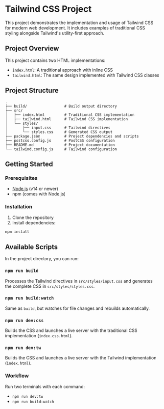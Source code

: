 # Tailwind CSS Project

This project demonstrates the implementation and usage of Tailwind CSS for modern web development. It includes examples of traditional CSS styling alongside Tailwind's utility-first approach.

## Project Overview

This project contains two HTML implementations:
- `index.html`: A traditional approach with inline CSS
- `tailwind.html`: The same design implemented with Tailwind CSS classes

## Project Structure

```
.
├── build/                 # Build output directory
├── src/
│   ├── index.html         # Traditional CSS implementation
│   ├── tailwind.html      # Tailwind CSS implementation
│   └── styles/
│       ├── input.css      # Tailwind directives
│       └── styles.css     # Generated CSS output
├── package.json           # Project dependencies and scripts
├── postcss.config.js      # PostCSS configuration
├── README.md              # Project documentation
└── tailwind.config.js     # Tailwind configuration
```

## Getting Started

### Prerequisites

- [Node.js](https://nodejs.org/) (v14 or newer)
- npm (comes with Node.js)

### Installation

1. Clone the repository
2. Install dependencies:

```bash
npm install
```

## Available Scripts

In the project directory, you can run:

### `npm run build`

Processes the Tailwind directives in `src/styles/input.css` and generates the complete CSS in `src/styles/styles.css`.

### `npm run build:watch`

Same as `build`, but watches for file changes and rebuilds automatically.

### `npm run dev:css`

Builds the CSS and launches a live server with the traditional CSS implementation (`index.css.html`).

### `npm run dev:tw`

Builds the CSS and launches a live server with the Tailwind implementation (`index.html`).

### Workflow

Run two terminals with each command:

- `npm run dev:tw`
- `npm run build:watch`
